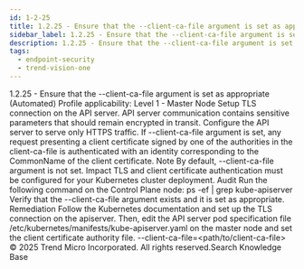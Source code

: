 ```yaml
---
id: 1-2-25
title: 1.2.25 - Ensure that the --client-ca-file argument is set as appropriate (Automated)
sidebar_label: 1.2.25 - Ensure that the --client-ca-file argument is set as appropriate (Automated)
description: 1.2.25 - Ensure that the --client-ca-file argument is set as appropriate (Automated)
tags:
  - endpoint-security
  - trend-vision-one
---
```


 1.2.25 - Ensure that the --client-ca-file argument is set as appropriate (Automated) Profile applicability: Level 1 - Master Node Setup TLS connection on the API server. API server communication contains sensitive parameters that should remain encrypted in transit. Configure the API server to serve only HTTPS traffic. If --client-ca-file argument is set, any request presenting a client certificate signed by one of the authorities in the client-ca-file is authenticated with an identity corresponding to the CommonName of the client certificate. Note By default, --client-ca-file argument is not set. Impact TLS and client certificate authentication must be configured for your Kubernetes cluster deployment. Audit Run the following command on the Control Plane node: ps -ef | grep kube-apiserver Verify that the --client-ca-file argument exists and it is set as appropriate. Remediation Follow the Kubernetes documentation and set up the TLS connection on the apiserver. Then, edit the API server pod specification file /etc/kubernetes/manifests/kube-apiserver.yaml on the master node and set the client certificate authority file. --client-ca-file=<path/to/client-ca-file> © 2025 Trend Micro Incorporated. All rights reserved.Search Knowledge Base